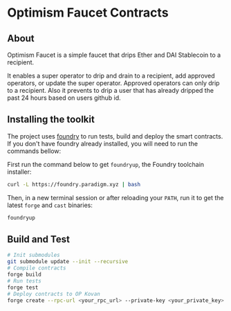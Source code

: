 # Optimism Faucet Contracts

## About

Optimism Faucet is a simple faucet that drips Ether and DAI Stablecoin to a recipient.

It enables a super operator to drip and drain to a recipient, add approved operators, or update the super operator. Approved operators can only drip to a recipient. Also it prevents to drip a user that has already dripped the past 24 hours based on users github id.

## Installing the toolkit

The project uses [foundry](https://github.com/gakonst/foundry) to run tests, build and deploy the smart contracts. If you don't have foundry already installed, you will need to run the commands bellow:

First run the command below to get `foundryup`, the Foundry toolchain installer:

```sh
curl -L https://foundry.paradigm.xyz | bash
```

Then, in a new terminal session or after reloading your `PATH`, run it to get
the latest `forge` and `cast` binaries:

```sh
foundryup
```

## Build and Test

```bash
# Init submodules
git submodule update --init --recursive
# Compile contracts
forge build
# Run tests
forge test
# Deploy contracts to OP Kovan
forge create --rpc-url <your_rpc_url> --private-key <your_private_key> src/OptimismFaucet.sol:OptimismFaucet

```
